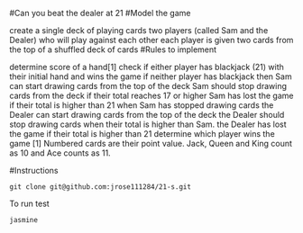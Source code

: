 #Can you beat the dealer at 21
#Model the game

create a single deck of playing cards
two players (called Sam and the Dealer) who will play against each other
each player is given two cards from the top of a shuffled deck of cards
#Rules to implement

determine score of a hand[1]
check if either player has blackjack (21) with their initial hand and wins the game
if neither player has blackjack then Sam can start drawing cards from the top of the deck
Sam should stop drawing cards from the deck if their total reaches 17 or higher
Sam has lost the game if their total is higher than 21
when Sam has stopped drawing cards the Dealer can start drawing cards from the top of the deck
the Dealer should stop drawing cards when their total is higher than Sam.
the Dealer has lost the game if their total is higher than 21
determine which player wins the game
[1] Numbered cards are their point value. Jack, Queen and King count as 10 and Ace counts as 11.

#Instructions

```
git clone git@github.com:jrose111284/21-s.git
```

To run test

```
jasmine

```

